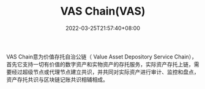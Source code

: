 ﻿---
weight: 
title: "VAS Chain(VAS)"
description: "VAS Chain意为价值存托自治公链（ Value Asset Depository Service Chain），首先它支持一切有价值的数字资产和实物资产的存托服务，实际资产存托上链，需要经过超级节点或代理节..."
date: 2022-03-25T21:57:40+08:00
lastmod: 2022-03-25T16:45:40+08:00
draft: false
authors: ["Metabd"]
featuredImage: "vas-chainvas.webp"
link: ""
tags: ["数字代币","VAS Chain(VAS)"]
categories: ["navigation"]
navigation: ["数字代币"]
lightgallery: true
toc: true
pinned: false
recommend: false
recommend1: false
---
VAS Chain意为价值存托自治公链（ Value Asset Depository Service Chain），首先它支持一切有价值的数字资产和实物资产的存托服务，实际资产存托上链，需要经过超级节点或代理节点建立共识，并共同对实际资产进行审计、监控和盘点，资产存托共识与区块链记账共识相辅相成。
